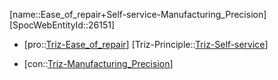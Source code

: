 ﻿---
type: TrizContradiction
aliases:
- Ease_of_repair+Self-service-Manufacturing_Precision
license: CC BY-SA 4.0
copyright: https://github.com/SpocWeb
IsDeleted: false
IsReadOnly: false
Confidential: public
tags: 
- Triz/Contradiction
---
[name::Ease_of_repair+Self-service-Manufacturing_Precision]
[SpocWebEntityId::26151]
+ [pro::[Triz-Ease_of_repair](tech/Triz/Parameter/Triz-Ease_of_repair.md)]
[Triz-Principle::[Triz-Self-service](tech/Triz/Principle/Triz-Self-service.md)]
- [con::[Triz-Manufacturing_Precision](tech/Triz/Parameter/Triz-Manufacturing_Precision.md)]

